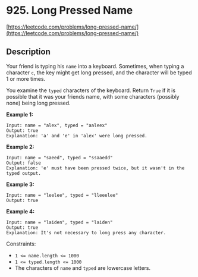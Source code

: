 # 925. Long Pressed Name

[https://leetcode.com/problems/long-pressed-name/](https://leetcode.com/problems/long-pressed-name/)

## Description
Your friend is typing his `name` into a keyboard.  Sometimes, when typing a character `c`, the key might get long pressed, and the character will be typed 1 or more times.

You examine the `typed` characters of the keyboard.  Return `True` if it is possible that it was your friends name, with some characters (possibly none) being long pressed.

**Example 1:**

    Input: name = "alex", typed = "aaleex"
    Output: true
    Explanation: 'a' and 'e' in 'alex' were long pressed.

**Example 2:**

    Input: name = "saeed", typed = "ssaaedd"
    Output: false
    Explanation: 'e' must have been pressed twice, but it wasn't in the typed output.

**Example 3:**

    Input: name = "leelee", typed = "lleeelee"
    Output: true

**Example 4:**

    Input: name = "laiden", typed = "laiden"
    Output: true
    Explanation: It's not necessary to long press any character.


Constraints:

* `1 <= name.length <= 1000`
* `1 <= typed.length <= 1000`
* The characters of `name` and `typed` are lowercase letters.
